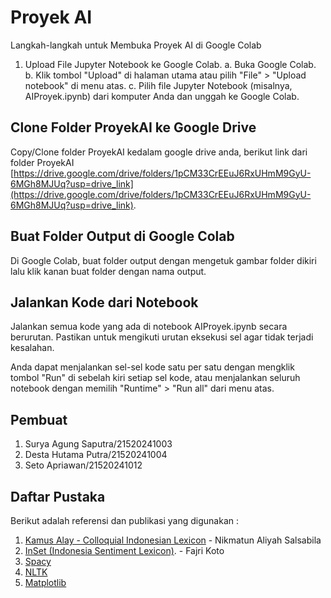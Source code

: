 # Proyek AI

Langkah-langkah untuk Membuka Proyek AI di Google Colab
1. Upload File Jupyter Notebook ke Google Colab.
a. Buka Google Colab.
b. Klik tombol "Upload" di halaman utama atau pilih "File" > "Upload notebook" di menu atas.
c. Pilih file Jupyter Notebook (misalnya, AIProyek.ipynb) dari komputer Anda dan unggah ke Google Colab.

## Clone Folder ProyekAI ke Google Drive

Copy/Clone folder ProyekAI kedalam google drive anda, berikut link dari folder ProyekAI [https://drive.google.com/drive/folders/1pCM33CrEEuJ6RxUHmM9GyU-6MGh8MJUq?usp=drive_link](https://drive.google.com/drive/folders/1pCM33CrEEuJ6RxUHmM9GyU-6MGh8MJUq?usp=drive_link).

## Buat Folder Output di Google Colab
Di Google Colab, buat folder output dengan mengetuk gambar folder dikiri lalu klik kanan buat folder dengan nama output.

## Jalankan Kode dari Notebook
Jalankan semua kode yang ada di notebook AIProyek.ipynb secara berurutan. Pastikan untuk mengikuti urutan eksekusi sel agar tidak terjadi kesalahan.

Anda dapat menjalankan sel-sel kode satu per satu dengan mengklik tombol "Run" di sebelah kiri setiap sel kode, atau menjalankan seluruh notebook dengan memilih "Runtime" > "Run all" dari menu atas.

## Pembuat
1. Surya Agung Saputra/21520241003
2. Desta Hutama Putra/21520241004
3. Seto Apriawan/21520241012


## Daftar Pustaka
Berikut adalah referensi dan publikasi yang digunakan : 
1. [Kamus Alay - Colloquial Indonesian Lexicon](https://github.com/nasalsabila/kamus-alay) - Nikmatun Aliyah Salsabila
2. [InSet (Indonesia Sentiment Lexicon)](https://github.com/fajri91/InSet). - Fajri Koto 
3. [Spacy](https://spacy.io/universe/project/spacy-textblob)
4. [NLTK](https://www.nltk.org/)
5. [Matplotlib](https://matplotlib.org/)
